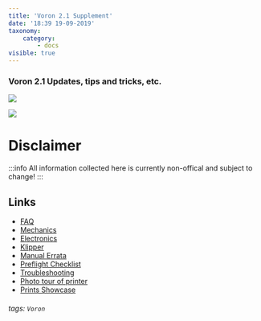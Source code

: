 ```yaml
---
title: 'Voron 2.1 Supplement'
date: '18:39 19-09-2019'
taxonomy:
    category:
        - docs
visible: true
---
```


### 
### Voron 2.1 Updates, tips and tricks, etc.

![](https://i.imgur.com/aPME4Hj.png)

![](https://i.imgur.com/TpwzACo.jpg)



# Disclaimer
:::info
All information collected here is currently non-offical and subject to change!
:::

Links
---
- [FAQ](https://www.voron.dev/home/voron-2-1/faq)
- [Mechanics](https://www.voron.dev/home/voron-2-1/mechanics)
- [Electronics](https://www.voron.dev/home/voron-2-1/electronics)
- [Klipper](https://www.voron.dev/home/voron-2-1/klipper)
- [Manual Errata](https://www.voron.dev/home/voron-2-1/2-1-manual-errata)
- [Preflight Checklist](https://www.voron.dev/home/voron-2-1/preflight-checklist)
- [Troubleshooting](https://www.voron.dev/home/voron-2-1/troubleshooting)
- [Photo tour of printer](https://www.voron.dev/home/voron-2-1/photo-tour)
- [Prints Showcase](https://www.voron.dev/home/voron-2-1/voron-showcase)
###### tags: `Voron`
